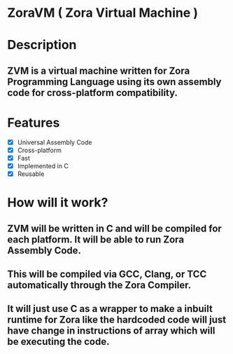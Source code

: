# ZoraVM ( Zora Virtual Machine )

# Description
## ZVM is a virtual machine written for Zora Programming Language using its own assembly code for cross-platform compatibility.

# Features
- [x] Universal Assembly Code
- [x] Cross-platform
- [x] Fast
- [x] Implemented in C
- [x] Reusable

# How will it work?
## ZVM will be written in C and will be compiled for each platform. It will be able to run Zora Assembly Code.
## This will be compiled via GCC, Clang, or TCC automatically through the Zora Compiler.
## It will just use C as a wrapper to make a inbuilt runtime for Zora like the hardcoded code will just have change in instructions of array which will be executing the code.

